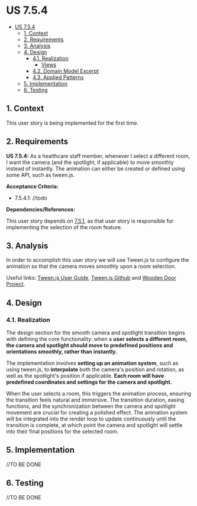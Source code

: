 # US 7.5.4

<!-- TOC -->
- [US 7.5.4](#us-754)
  - [1. Context](#1-context)
  - [2. Requirements](#2-requirements)
  - [3. Analysis](#3-analysis)
  - [4. Design](#4-design)
    - [4.1. Realization](#41-realization)
      - [Views](#views)
    - [4.2. Domain Model Excerpt](#42-domain-model-excerpt)
    - [4.3. Applied Patterns](#43-applied-patterns)
  - [5. Implementation](#5-implementation)
  - [6. Testing](#6-testing)
<!-- TOC -->


## 1. Context

This user story is being implemented for the first time.

## 2. Requirements

**US 7.5.4:** As a healthcare staff member, whenever I select a different room, I want the camera (and the spotlight, if applicable) to move smoothly instead of instantly. The animation can either be created or defined using some API, such as tween.js.

**Acceptance Criteria:**

- 7.5.4.1: //todo 

**Dependencies/References:**

This user story depends on [7.5.1](../1220683/us-7.5.1/readme.md), as that user story is responsible for implementing the selection of the room feature.

## 3. Analysis

In order to accomplish this user story we will use Tween.js to configure the animation so that the camera moves smoothly upon a room selection.

Useful links: [Tween.js User Guide](https://tweenjs.github.io/tween.js/docs/user_guide.html), [Tween.js Github](https://github.com/tweenjs/tween.js) and [Wooden Door Project](https://moodle.isep.ipp.pt/mod/resource/view.php?id=212450).

## 4. Design

### 4.1. Realization

The design section for the smooth camera and spotlight transition begins with defining the core functionality: when a **user selects a different room, the camera and spotlight should move to predefined positions and orientations smoothly, rather than instantly.**

The implementation involves **setting up an animation system**, such as using tween.js, to **interpolate** both the camera's position and rotation, as well as the spotlight's position if applicable. **Each room will have predefined coordinates and settings for the camera and spotlight.**

When the user selects a room, this triggers the animation process, ensuring the transition feels natural and immersive. The transition duration, easing functions, and the synchronization between the camera and spotlight movement are crucial for creating a polished effect. The animation system will be integrated into the render loop to update continuously until the transition is complete, at which point the camera and spotlight will settle into their final positions for the selected room.

## 5. Implementation

//TO BE DONE

## 6. Testing

//TO BE DONE